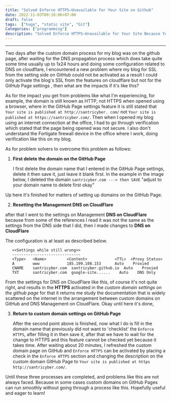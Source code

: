 ```yaml
---
title: "Solved Enforce HTTPS—Unavailable for Your Site on Github"
date: 2022-11-03T09:10:06+07:00
draft: false
tags:  ["hugo", "static site", "Git"]
Categories: ["programming"]
description: "Solved Enforce HTTPS—Unavailable for Your Site Because Your Domain Is Not Properly Configured to Support HTTPS Github"
---
```

 
 --------------
Two days after the custom domain process for my blog was on the github page, after waiting for the DNS propagation process which does take quite some time usually up to 1x24 hours and doing some configuration related to DNS on cloudflare, I encountered a new problem where my blog for SSL from the setting side on GitHub could not be activated as a result I could only activate the blog's SSL from the features on cloudflare but not for the GitHub Page settings , then what are the impacts if it's like this?
 
As for the impact you get from problems like what I'm experiencing, for example, the domain is still known as HTTP, not HTTPS when opened using a browser, where in the GitHub Page settings feature it is still stated that  `Your site is published at http://santricyber. com/` not  `Your site is published at https://santricyber.com/`. Then when I opened my blog using an internet connection at the office, I had to go through verification which stated that the page being opened was not secure. I also don't understand the Fortigate firewall device in the office where I work, doing verification like this on my blog.
 
As for problem solvers to overcome this problem as follows:
 
1. **First delete the domain on the GitHub Page**
 
   I first delete the domain name that I entered in the GitHub Page settings, delete it then save it, just leave it blank first. In the example in the image below, I deleted the domain `santricyber.com ---> then SAVE` "adjust to your domain name to delete first okay"
 
Up here it's finished for matters of setting up domains on the GitHub Page.
 
2.  **Resetting the Management DNS on CloudFlare**
 
   after that I went to the settings on Management **DNS on CloudFlare** because from some of the references I read it was not the same as the settings from the DNS side that I did, then I made changes to **DNS on CloudFlare** 
 
The configuration is at least as described below.
 
 
 
       <<Settings while still wrong>>
       ------------------------------
       <Type>   <Name>         <Content>            <TTL>  <Proxy Status>
       A        www            185.199.108.153      Auto    Proxied
       CNAME    santricyber.com  santricyber.github.io  Auto    Proxied
       TXT      santricyber.com  google-site......    Auto    DNS Only
 
   From the settings for DNS on CloudFlare like this, of course it's not quite right, and results in the **HTTPS** activated in the *custom domain settings on the github page* for that it returns me study the documentation that is widely scattered on the internet in the arrangement between custom domains on GitHub and DNS Management on CloudFlare. Okay until here it's done,
 
3. **Return to custom domain settings on GitHub Page**
 
   After the second point above is finished, now what I do is fill in the domain name that previously did not want to 'checklist' the `Enforce HTTPS`, after filling it in then save it, after that we have to wait for the change to HTTPS and this feature cannot be checked yet because it takes time. After waiting about 20 minutes, I refreshed the custom domain page on GitHub and `Enforce HTTPS` can be activated by placing a check in the `Enforce HTTPS` section and changing the description on the custom domain GitHub Page to `Your site is published at https http://santricyber.com/`.
 
Until these three processes are completed, and problems like this are not always faced. Because in some cases custom domains on GitHub Pages can run smoothly without going through a process like this. Hopefully useful and eager to learn!